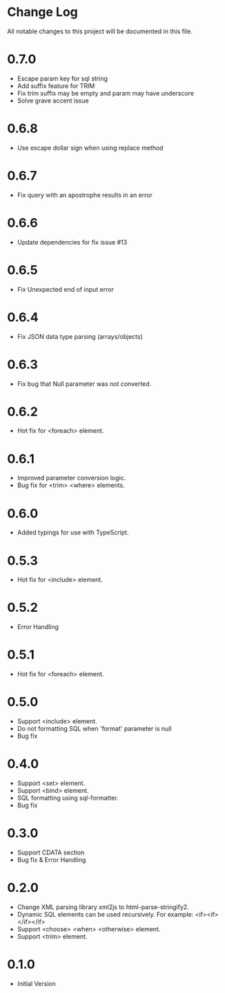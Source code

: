 # Change Log

All notable changes to this project will be documented in this file.

# 0.7.0

* Escape param key for sql string
* Add suffix feature for TRIM
* Fix trim suffix may be empty and param may have underscore
* Solve grave accent issue

# 0.6.8

* Use escape dollar sign when using replace method

# 0.6.7

* Fix query with an apostrophe results in an error

# 0.6.6

* Update dependencies for fix issue #13

# 0.6.5

* Fix Unexpected end of input error

# 0.6.4

* Fix JSON data type parsing (arrays/objects)

# 0.6.3

* Fix bug that Null parameter was not converted.

# 0.6.2

* Hot fix for &lt;foreach&gt; element.

# 0.6.1

* Improved parameter conversion logic.
* Bug fix for &lt;trim&gt; &lt;where&gt; elements.

# 0.6.0

* Added typings for use with TypeScript.

# 0.5.3

* Hot fix for &lt;include&gt; element.

# 0.5.2

* Error Handling

# 0.5.1

* Hot fix for &lt;foreach&gt; element.

# 0.5.0

* Support &lt;include&gt; element.
* Do not formatting SQL when 'format' parameter is null
* Bug fix

# 0.4.0

* Support &lt;set&gt; element.
* Support &lt;bind&gt; element.
* SQL formatting using sql-formatter. 
* Bug fix
 
# 0.3.0

* Support CDATA section
* Bug fix & Error Handling

# 0.2.0

* Change XML parsing library xml2js to html-parse-stringify2.
* Dynamic SQL elements can be used recursively. For example: &lt;if&gt;&lt;if&gt;&lt;/if&gt;&lt;/if&gt; 
* Support &lt;choose&gt; &lt;when&gt; &lt;otherwise&gt; element.
* Support &lt;trim&gt; element.

# 0.1.0

* Initial Version
